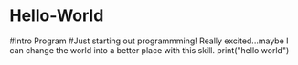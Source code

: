# Hello-World
#Intro Program
#Just starting out programmming! Really excited...maybe I can change the world into a better place with this skill.
print("hello world")

